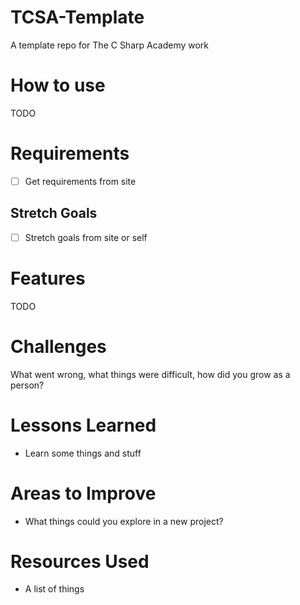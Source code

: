 # TCSA-Template
A template repo for The C Sharp Academy work

# How to use

TODO

# Requirements

- [ ] Get requirements from site

## Stretch Goals

- [ ] Stretch goals from site or self

# Features

TODO

# Challenges

What went wrong, what things were difficult, how did you grow as a person?

# Lessons Learned

- Learn some things and stuff

# Areas to Improve

- What things could you explore in a new project?

# Resources Used

- A list of things
